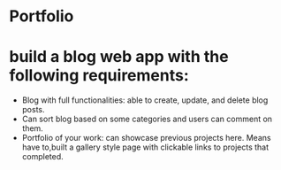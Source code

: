 # Portfolio
# build a blog web app with the following requirements:
* Blog with full functionalities: able to create, update, and delete blog posts. 
* Can sort blog based on some categories and users can comment on them.
* Portfolio of your work: can showcase previous projects here. Means have to,built a gallery style page with clickable links to projects that completed.
